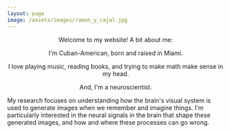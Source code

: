 ```yaml
---
layout: page
image: /assets/images/ramon_y_cajal.jpg
---
```



<p style="text-align: center;">Welcome to my website! A bit about me:</p>

<p style="text-align: center;">I'm Cuban-American, born and raised in Miami.</p>
<p style="text-align: center;">I love playing music, reading books, and trying to make math make sense in my head.</p>

<p style="text-align: center;">And, I'm a neuroscientist.</p>

My research focuses on understanding how the brain's visual system is used to generate images when we remember and imagine things. I'm particularly interested in the neural signals in the brain that shape these generated images, and how and where these processes can go wrong.